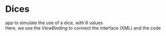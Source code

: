 # Dices

app to simulate the use of a dice, with 6 values<br />
Here, we use the <i> ViewBinding</i> to connect the interface (XML) and the code